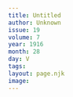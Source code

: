 ```yaml
---
title: Untitled
author: Unknown
issue: 19
volume: 7
year: 1916
month: 28
day: V
tags:
layout: page.njk
image:
---
```


